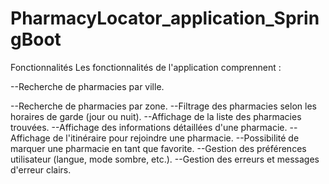 # PharmacyLocator_application_SpringBoot 


Fonctionnalités
Les fonctionnalités de l'application comprennent :

--Recherche de pharmacies par ville.

--Recherche de pharmacies par zone.
--Filtrage des pharmacies selon les horaires de garde (jour ou nuit).
--Affichage de la liste des pharmacies trouvées.
--Affichage des informations détaillées d'une pharmacie.
--Affichage de l'itinéraire pour rejoindre une pharmacie.
--Possibilité de marquer une pharmacie en tant que favorite.
--Gestion des préférences utilisateur (langue, mode sombre, etc.).
--Gestion des erreurs et messages d'erreur clairs.
